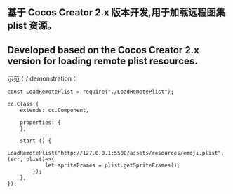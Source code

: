 基于 Cocos Creator 2.x 版本开发,用于加载远程图集 plist 资源。
---
Developed based on the Cocos Creator 2.x version for loading remote plist resources.
---
示范：/ demonstration：
```
const LoadRemotePlist = require("./LoadRemotePlist");

cc.Class({
    extends: cc.Component,

    properties: {
    },

    start () {
        LoadRemotePlist("http://127.0.0.1:5500/assets/resources/emoji.plist",(err, plist)=>{
            let spriteFrames = plist.getSpriteFrames();
        });
    },
});

```
